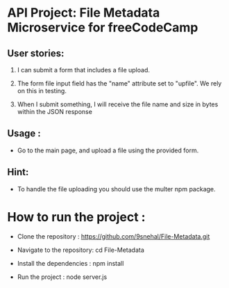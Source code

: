 # API Project: File Metadata Microservice for freeCodeCamp

## User stories:

1. I can submit a form that includes a file upload.

2. The form file input field has the "name" attribute set to "upfile". We rely on this in testing.

3. When I submit something, I will receive the file name and size in bytes within the JSON response

## Usage :

* Go to the main page, and upload a file using the provided form.

## Hint:

* To handle the file uploading you should use the multer npm package.

# How to run the project :

* Clone the repository :
https://github.com/9snehal/File-Metadata.git

* Navigate to the repository: cd File-Metadata

* Install the dependencies : npm install

* Run the project : node server.js
